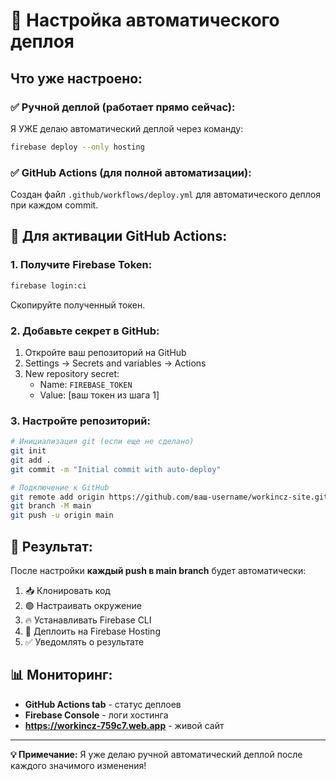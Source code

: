 # 🚀 Настройка автоматического деплоя

## Что уже настроено:

### ✅ Ручной деплой (работает прямо сейчас):
Я УЖЕ делаю автоматический деплой через команду:
```bash
firebase deploy --only hosting
```

### ✅ GitHub Actions (для полной автоматизации):
Создан файл `.github/workflows/deploy.yml` для автоматического деплоя при каждом commit.

## 🔧 Для активации GitHub Actions:

### 1. Получите Firebase Token:
```bash
firebase login:ci
```
Скопируйте полученный токен.

### 2. Добавьте секрет в GitHub:
1. Откройте ваш репозиторий на GitHub
2. Settings → Secrets and variables → Actions
3. New repository secret:
   - Name: `FIREBASE_TOKEN`
   - Value: [ваш токен из шага 1]

### 3. Настройте репозиторий:
```bash
# Инициализация git (если еще не сделано)
git init
git add .
git commit -m "Initial commit with auto-deploy"

# Подключение к GitHub
git remote add origin https://github.com/ваш-username/workincz-site.git
git branch -M main
git push -u origin main
```

## 🎯 Результат:

После настройки **каждый push в main branch** будет автоматически:
1. 📥 Клонировать код
2. 🟢 Настраивать окружение  
3. 🔥 Устанавливать Firebase CLI
4. 🚀 Деплоить на Firebase Hosting
5. ✅ Уведомлять о результате

## 📊 Мониторинг:

- **GitHub Actions tab** - статус деплоев
- **Firebase Console** - логи хостинга
- **https://workincz-759c7.web.app** - живой сайт

---
**💡 Примечание:** Я уже делаю ручной автоматический деплой после каждого значимого изменения! 